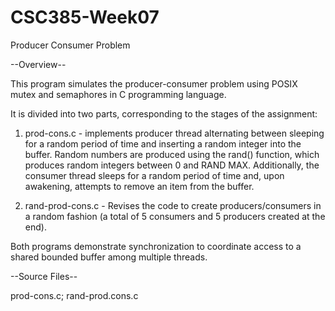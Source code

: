 # CSC385-Week07
Producer Consumer Problem

--Overview--

This program simulates the producer-consumer problem using POSIX mutex and semaphores in C
programming language. 

It is divided into two parts, corresponding to the stages of the assignment:
  1. prod-cons.c - implements producer thread alternating between sleeping for a random period of
     time and inserting a random integer into the buffer. Random numbers are produced using the
     rand() function, which produces random integers between 0 and RAND MAX. Additionally, the
     consumer thread sleeps for a random period of time and, upon awakening, attempts to remove
     an item from the buffer.

  2. rand-prod-cons.c - Revises the code to create producers/consumers in a random fashion (a
     total of 5 consumers and 5 producers created at the end).

Both programs demonstrate synchronization to coordinate access to a shared bounded buffer among
multiple threads.

--Source Files--

prod-cons.c; rand-prod.cons.c
